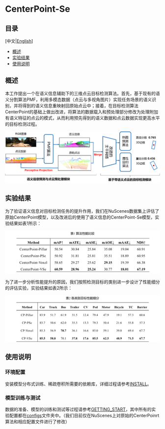 # **CenterPoint-Se**
## **目录**
[中文|[English](README_en.md)]

- [概述](#概述)
- [实验结果](#实验结果)
- [使用说明](#使用说明)

## **概述**

本工作提出一个在语义信息辅助下的三维点云目标检测算法。首先，基于现有的语义分割算法PMF，利用多模态数据（点云与多视角图片）实现任务场景的语义识别，并将得到的语义信息重映射回原始点云中；接着，在目标检测算法CenterPoint的基础上做出改进，将算法的数据载入和预处理部分修改为处理附加有语义特征的点云的模式，从而利用预先得到的语义数据和点云数据实现更高水平的目标检测过程。

![CenterPoint-Se框架图](Figure/CenterPoint_Se(cn).png "CenterPoint-Se框架图")

## **实验结果**

为了验证语义信息对目标检测任务的提升作用，我们在NuScenes数据集上评估了原始CenterPoint模型，以及改进后的使用了语义信息的CenterPoint-Se模型，实验结果如表1所示：

![算法性能比较](Figure/Table1(cn).png "算法性能比较")

为了进一步分析性能提升的原因，我们按照检测目标的类别进一步设计了性能细分的评估实验，实验结果如表2所示：

![各类别目标性能细分](Figure/Table2(cn).png "各类别目标性能细分")

## **使用说明**

### **环境配置**

安装模型分布式训练、稀疏卷积所需要的依赖库，详细过程请参考[INSTALL](../docs/INSTALL_cn.md)。

### **模型训练与测试**

数据的准备、模型的训练和测试等过程请参考[GETTING_START](../docs/GETTING_START.md)，其中所有的实验配置都在[configs](../configs)文件夹中。（我们目前仅在NuScenes上对原始的CenterPoinrt算法和相应配置文件进行了修改）